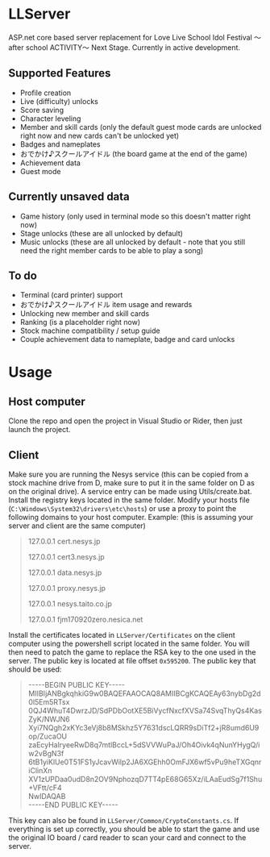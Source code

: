 # LLServer

ASP.net core based server replacement for Love Live School Idol Festival ～after school ACTIVITY～ Next Stage.
Currently in active development.

## Supported Features

- Profile creation
- Live (difficulty) unlocks
- Score saving
- Character leveling
- Member and skill cards (only the default guest mode cards are unlocked right now and new cards can't be unlocked yet)
- Badges and nameplates
- おでかけ♪スクールアイドル (the board game at the end of the game)
- Achievement data
- Guest mode

## Currently unsaved data

- Game history (only used in terminal mode so this doesn't matter right now)
- Stage unlocks (these are all unlocked by default)
- Music unlocks (these are all unlocked by default - note that you still need the right member cards to be able to play a song)

## To do

- Terminal (card printer) support
- おでかけ♪スクールアイドル item usage and rewards
- Unlocking new member and skill cards
- Ranking (is a placeholder right now)
- Stock machine compatibility / setup guide
- Couple achievement data to nameplate, badge and card unlocks

# Usage
## Host computer
Clone the repo and open the project in Visual Studio or Rider, then just launch the project.
## Client
Make sure you are running the Nesys service (this can be copied from a stock machine drive from D, make sure to put it in the same folder on D as on the original drive).
A service entry can be made using Utils/create.bat.
Install the registry keys located in the same folder.
Modify your hosts file (`C:\Windows\System32\drivers\etc\hosts`) or use a proxy to point the following domains to your host computer.
Example: (this is assuming your server and client are the same computer)
> 127.0.0.1 cert.nesys.jp
> 
> 127.0.0.1 cert3.nesys.jp
> 
> 127.0.0.1 data.nesys.jp
> 
> 127.0.0.1 proxy.nesys.jp
> 
> 127.0.0.1 nesys.taito.co.jp
> 
> 127.0.0.1 fjm170920zero.nesica.net

Install the certificates located in `LLServer/Certificates` on the client computer using the powershell script located in the same folder. You will then need to patch the game to replace the RSA key to the one used in the server. The public key is located at file offset `0x595200`. The public key that should be used:

> -----BEGIN PUBLIC KEY-----   
> MIIBIjANBgkqhkiG9w0BAQEFAAOCAQ8AMIIBCgKCAQEAy63nybDg2d0l5Em5RTsx  
> 0QJ4WhuT4DwrzJD/SdPDbOotXE5BiVycfNxcfXVSa74SvqThyQs4KasZyK/NWJN6  
> Xyi7NQgh2xKYc3eVj8b8MSkhz5Y7631dscLQRR9sDiTf2+jR8umd6U9op/ZucaOU  
> zaEcyHalryeeRwD8q7mtlBccL+5dSVVWuPaJ/Oh4Oivk4qNunYHygQ/iw2vBgN3f  
> 6tB1yiKlUe0T51FS1yJcavWilp2JA6XGEhh0OmFJX6wf5vPu9heTXGqnriClinXn  
> XV1zUPDaa0udD8n2OV9NphozqD7TT4pE68G65Xz/iLAaEudSg7f1Shu+VFtt/cF4  
> NwIDAQAB  
> -----END PUBLIC KEY-----
> 
This key can also be found in `LLServer/Common/CryptoConstants.cs`.
If everything is set up correctly, you should be able to start the game and use the original IO board / card reader to scan your card and connect to the server.
